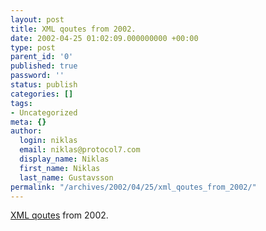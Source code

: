 ```yaml
---
layout: post
title: XML qoutes from 2002.
date: 2002-04-25 01:02:09.000000000 +00:00
type: post
parent_id: '0'
published: true
password: ''
status: publish
categories: []
tags:
- Uncategorized
meta: {}
author:
  login: niklas
  email: niklas@protocol7.com
  display_name: Niklas
  first_name: Niklas
  last_name: Gustavsson
permalink: "/archives/2002/04/25/xml_qoutes_from_2002/"
---
```

[XML qoutes](http://www.ibiblio.org/xml/quotes2002.html) from 2002.

